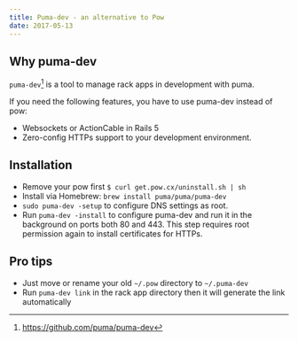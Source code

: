 ```yaml
---
title: Puma-dev - an alternative to Pow
date: 2017-05-13
---
```


## Why puma-dev

``puma-dev``[^puma-dev] is a tool to manage rack apps in development with puma.

If you need the following features, you have to use puma-dev instead of pow:

* Websockets or ActionCable in Rails 5
* Zero-config HTTPs support to your development environment.

## Installation

* Remove your pow first ``$ curl get.pow.cx/uninstall.sh | sh``
* Install via Homebrew: ``brew install puma/puma/puma-dev``
* ``sudo puma-dev -setup`` to configure DNS settings as root.
* Run ``puma-dev -install`` to configure puma-dev and run it in the background on ports both 80 and 443. This step requires root permission again to install certificates for HTTPs.

## Pro tips

* Just move or rename your old ``~/.pow`` directory to ``~/.puma-dev``
* Run ``puma-dev link`` in the rack app directory then it will generate the link automatically

[^puma-dev]: https://github.com/puma/puma-dev
